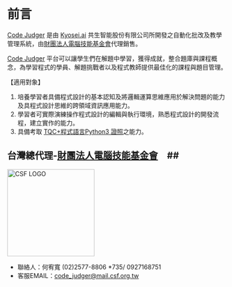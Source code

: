 # 前言

[Code Judger](http://www.codejudger.com) 是由 [Kyosei.ai](https://kyosei.ai/) 共生智能股份有限公司所開發之自動化批改及教學管理系統，由[財團法人電腦技能基金會](https://www.csf.org.tw/main/index.asp)代理銷售。

[Code Judger](http://www.codejudger.com) 平台可以讓學生們在解題中學習，獲得成就，整合題庫與課程概念，為學習程式的學員、解題挑戰者以及程式教師提供最佳化的課程與題目管理。

【適用對象】
1.	培養學習者具備程式設計的基本認知及將邏輯運算思維應用於解決問題的能力及具程式設計思維的跨領域資訊應用能力。
2.	學習者可實際演練操作程式設計的編輯與執行環境，熟悉程式設計的開發流程，建立實作的能力。
3.	具備考取 [TQC+程式語言Python3 證照](http://www.tqcplus.org.tw/content_brochure_PPY.asp)之能力。

## 台灣總代理-[財團法人電腦技能基金會](https://www.csf.org.tw/main/index.asp)　##

<img src="https://i.imgur.com/Sh1d4RZ.png" title="CSF LOGO" alt="CSF LOGO" width="200" height="200" />

* 聯絡人：何宥寬 (02)2577-8806 *735/ 0927168751
* 客服EMAIL：code_judger@mail.csf.org.tw

